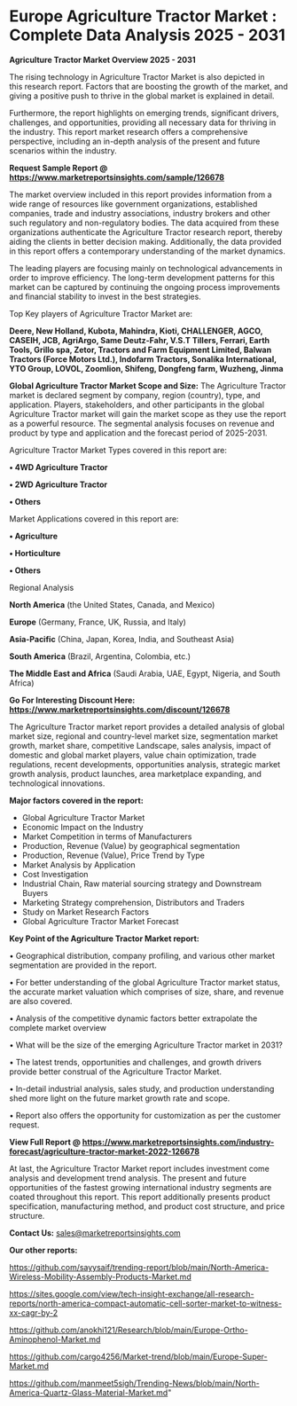 # Europe Agriculture Tractor Market : Complete Data Analysis 2025 - 2031

<Strong> Agriculture Tractor Market Overview 2025 - 2031</strong>

The rising technology in Agriculture Tractor Market is also depicted in this research report. Factors that are boosting the growth of the market, and giving a positive push to thrive in the global market is explained in detail.

Furthermore, the report highlights on emerging trends, significant drivers, challenges, and opportunities, providing all necessary data for thriving in the industry. This report market research offers a comprehensive perspective, including an in-depth analysis of the present and future scenarios within the industry.

<strong>Request Sample Report @ <a href=https://www.marketreportsinsights.com/sample/126678>https://www.marketreportsinsights.com/sample/126678</a></strong>

The market overview included in this report provides information from a wide range of resources like government organizations, established companies, trade and industry associations, industry brokers and other such regulatory and non-regulatory bodies. The data acquired from these organizations authenticate the Agriculture Tractor research report, thereby aiding the clients in better decision making. Additionally, the data provided in this report offers a contemporary understanding of the market dynamics.

The leading players are focusing mainly on technological advancements in order to improve efficiency. The long-term development patterns for this market can be captured by continuing the ongoing process improvements and financial stability to invest in the best strategies.

Top Key players of Agriculture Tractor Market are:

<strong>Deere, New Holland, Kubota, Mahindra, Kioti, CHALLENGER, AGCO, CASEIH, JCB, AgriArgo, Same Deutz-Fahr, V.S.T Tillers, Ferrari, Earth Tools, Grillo spa, Zetor, Tractors and Farm Equipment Limited, Balwan Tractors (Force Motors Ltd.), Indofarm Tractors, Sonalika International, YTO Group, LOVOL, Zoomlion, Shifeng, Dongfeng farm, Wuzheng, Jinma</strong>

<strong><b>Global Agriculture Tractor Market Scope and Size:</b></strong>
The Agriculture Tractor market is declared segment by company, region (country), type, and application. Players, stakeholders, and other participants in the global Agriculture Tractor market will gain the market scope as they use the report as a powerful resource. The segmental analysis focuses on revenue and product by type and application and the forecast period of 2025-2031.

Agriculture Tractor Market Types covered in this report are:

<strong>• 4WD Agriculture Tractor

• 2WD Agriculture Tractor

• Others</strong>

Market Applications covered in this report are:

<strong>• Agriculture

• Horticulture

• Others</strong> 

Regional Analysis

<strong>North America</strong> (the United States, Canada, and Mexico)

<strong>Europe</strong> (Germany, France, UK, Russia, and Italy)

<strong>Asia-Pacific</strong> (China, Japan, Korea, India, and Southeast Asia)

<strong>South America</strong> (Brazil, Argentina, Colombia, etc.)

<strong>The Middle East and Africa</strong> (Saudi Arabia, UAE, Egypt, Nigeria, and South Africa)

<strong>Go For Interesting Discount Here: <a href=https://www.marketreportsinsights.com/discount/126678>https://www.marketreportsinsights.com/discount/126678</a></strong>

The Agriculture Tractor market report provides a detailed analysis of global market size, regional and country-level market size, segmentation market growth, market share, competitive Landscape, sales analysis, impact of domestic and global market players, value chain optimization, trade regulations, recent developments, opportunities analysis, strategic market growth analysis, product launches, area marketplace expanding, and technological innovations.

<strong><b>Major factors covered in the report:</b></strong>
<ul>
  <li>Global Agriculture Tractor Market </li>
  <li>Economic Impact on the Industry</li>
  <li>Market Competition in terms of Manufacturers</li>
  <li>Production, Revenue (Value) by geographical segmentation</li>
  <li>Production, Revenue (Value), Price Trend by Type</li>
  <li>Market Analysis by Application</li>
  <li>Cost Investigation</li>
  <li>Industrial Chain, Raw material sourcing strategy and Downstream Buyers</li>
  <li>Marketing Strategy comprehension, Distributors and Traders</li>
  <li>Study on Market Research Factors</li>
  <li>Global Agriculture Tractor Market Forecast</li>
</ul>

<strong><b>Key Point of the Agriculture Tractor Market report:</b></strong>

• Geographical distribution, company profiling, and various other market segmentation are provided in the report.

• For better understanding of the global Agriculture Tractor market status, the accurate market valuation which comprises of size, share, and revenue are also covered.

• Analysis of the competitive dynamic factors better extrapolate the complete market overview

• What will be the size of the emerging Agriculture Tractor market in 2031?

• The latest trends, opportunities and challenges, and growth drivers provide better construal of the Agriculture Tractor Market.

• In-detail industrial analysis, sales study, and production understanding shed more light on the future market growth rate and scope.

• Report also offers the opportunity for customization as per the customer request.

<strong><b>View Full Report @ <a href=https://www.marketreportsinsights.com/industry-forecast/agriculture-tractor-market-2022-126678>https://www.marketreportsinsights.com/industry-forecast/agriculture-tractor-market-2022-126678</a></b></strong>


At last, the Agriculture Tractor Market report includes investment come analysis and development trend analysis. The present and future opportunities of the fastest growing international industry segments are coated throughout this report. This report additionally presents product specification, manufacturing method, and product cost structure, and price structure.

<strong>Contact Us:</strong>
sales@marketreportsinsights.com

<strong>Our other reports:</strong>

<a href=https://github.com/sayysaif/trending-report/blob/main/North-America-Wireless-Mobility-Assembly-Products-Market.md>https://github.com/sayysaif/trending-report/blob/main/North-America-Wireless-Mobility-Assembly-Products-Market.md</a>

<a href=https://sites.google.com/view/tech-insight-exchange/all-research-reports/north-america-compact-automatic-cell-sorter-market-to-witness-xx-cagr-by-2>https://sites.google.com/view/tech-insight-exchange/all-research-reports/north-america-compact-automatic-cell-sorter-market-to-witness-xx-cagr-by-2</a>

<a href=https://github.com/anokhi121/Research/blob/main/Europe-Ortho-Aminophenol-Market.md>https://github.com/anokhi121/Research/blob/main/Europe-Ortho-Aminophenol-Market.md</a>

<a href=https://github.com/cargo4256/Market-trend/blob/main/Europe-Super-Market.md>https://github.com/cargo4256/Market-trend/blob/main/Europe-Super-Market.md</a>

<a href=https://github.com/manmeet5sigh/Trending-News/blob/main/North-America-Quartz-Glass-Material-Market.md>https://github.com/manmeet5sigh/Trending-News/blob/main/North-America-Quartz-Glass-Material-Market.md</a>"
